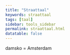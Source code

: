 ```yaml
---
title: "Straattaal"
keywords: straattaal
tags: [taal]
sidebar: tools_sidebar
permalink: straattaal.html
datatable: false
---
```


damsko = Amsterdam
